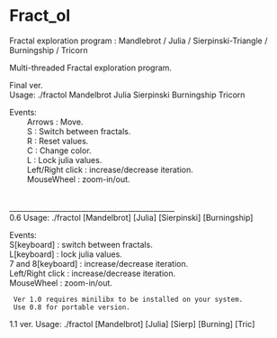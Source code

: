 # Fract_ol
Fractal exploration program : Mandlebrot / Julia / Sierpinski-Triangle / Burningship / Tricorn<br/>

Multi-threaded Fractal exploration program.<br/>


Final ver.<br/>
Usage: ./fractol Mandelbrot Julia Sierpinski Burningship Tricorn<br/>

Events:<br/>
&nbsp;&nbsp;&nbsp;&nbsp;&nbsp;&nbsp;&nbsp;&nbsp;Arrows : Move.<br/>
&nbsp;&nbsp;&nbsp;&nbsp;&nbsp;&nbsp;&nbsp;&nbsp;S : Switch between fractals.<br/>
&nbsp;&nbsp;&nbsp;&nbsp;&nbsp;&nbsp;&nbsp;&nbsp;R : Reset values.<br/>
&nbsp;&nbsp;&nbsp;&nbsp;&nbsp;&nbsp;&nbsp;&nbsp;C : Change color.<br/>
&nbsp;&nbsp;&nbsp;&nbsp;&nbsp;&nbsp;&nbsp;&nbsp;L : Lock julia values.<br/>
&nbsp;&nbsp;&nbsp;&nbsp;&nbsp;&nbsp;&nbsp;&nbsp;Left/Right click : increase/decrease iteration.<br/>
&nbsp;&nbsp;&nbsp;&nbsp;&nbsp;&nbsp;&nbsp;&nbsp;MouseWheel : zoom-in/out.<br/>
<br/>
<br/>
______________________________________________<br/>
0.6 
Usage: ./fractol [Mandelbrot] [Julia] [Sierpinski] [Burningship]


Events:<br/>
     S[keyboard] : switch between fractals.<br/>
     L[keyboard] : lock julia values.<br/>
     7 and 8[keyboard] : increase/decrease iteration.<br/>
     Left/Right click : increase/decrease iteration.<br/>
     MouseWheel : zoom-in/out.<br/>

	 Ver 1.0 requires minilibx to be installed on your system.
	 Use 0.8 for portable version.




1.1 ver.
Usage: ./fractol [Mandelbrot] [Julia] [Sierp] [Burning] [Tric]
